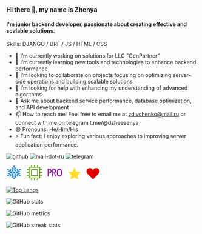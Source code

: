 ### Hi there 👋, my name is Zhenya
#### I'm junior backend developer, passionate about creating effective and scalable solutions.

Skills: DJANGO / DRF / JS / HTML / CSS

- 🔭 I’m currently working on solutions for LLC "GenPartner" 
- 🌱 I’m currently learning new tools and technologies to enhance backend performance 
- 👯 I’m looking to collaborate on projects focusing on optimizing server-side operations and building scalable solutions 
- 🤔 I’m looking for help with enhancing my understanding of advanced algorithms 
- 💬 Ask me about backend service performance, database optimization, and API development 
- 📫 How to reach me: Feel free to email me at zdivchenko@mail.ru or connect with me on telegram t.me/@dzheeeenya 
- 😄 Pronouns: He/Him/His 
- ⚡ Fun fact: I enjoy exploring various approaches to improving server application performance. 


[<img src='https://cdn.jsdelivr.net/npm/simple-icons@3.0.1/icons/github.svg' alt='github' height='40'>](https://github.com/https://github.com/zdivche)  [<img src='https://cdn.jsdelivr.net/npm/simple-icons@3.0.1/icons/mail-dot-ru.svg' alt='mail-dot-ru' height='40'>](zdivchenko@mail.ru)  [<img src='https://cdn.jsdelivr.net/npm/simple-icons@3.0.1/icons/telegram.svg' alt='telegram' height='40'>](https://t.me/dzheeeenya)  

<a href='https://archiveprogram.github.com/'><img src='https://raw.githubusercontent.com/acervenky/animated-github-badges/master/assets/acbadge.gif' width='40' height='40'></a> <a href='https://docs.github.com/en/developers'><img src='https://raw.githubusercontent.com/acervenky/animated-github-badges/master/assets/devbadge.gif' width='40' height='40'></a> <a href='https://github.com/pricing'><img src='https://raw.githubusercontent.com/acervenky/animated-github-badges/master/assets/pro.gif' width='40' height='40'></a> <a href='https://stars.github.com/'><img src='https://raw.githubusercontent.com/acervenky/animated-github-badges/master/assets/starbadge.gif' width='35' height='35'></a> <a href='https://docs.github.com/en/github/supporting-the-open-source-community-with-github-sponsors'><img src='https://raw.githubusercontent.com/acervenky/animated-github-badges/master/assets/sponsorbadge.gif' width='35' height='35'></a> 

[![Top Langs](https://github-readme-stats.vercel.app/api/top-langs/?username=https://github.com/zdivche)](https://github.com/anuraghazra/github-readme-stats)

![GitHub stats](https://github-readme-stats.vercel.app/api?username=https://github.com/zdivche&show_icons=true)  

![GitHub metrics](https://metrics.lecoq.io/https://github.com/zdivche)  

![GitHub streak stats](https://streak-stats.demolab.com/?user=https://github.com/zdivche)  
